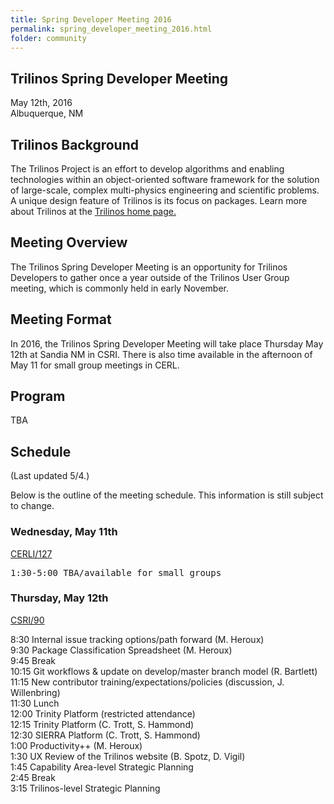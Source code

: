 ```yaml
---
title: Spring Developer Meeting 2016
permalink: spring_developer_meeting_2016.html
folder: community
---
```


## Trilinos Spring Developer Meeting  
May 12th, 2016  
Albuquerque, NM

## Trilinos Background

The Trilinos Project is an effort to develop algorithms and enabling technologies within an object-oriented software framework for the solution of large-scale, complex multi-physics engineering and scientific problems. A unique design feature of Trilinos is its focus on packages. Learn more about Trilinos at the [Trilinos home page.](http://trilinos.github.io/ "Trilinos Home Page")

## Meeting Overview

The Trilinos Spring Developer Meeting is an opportunity for Trilinos Developers to gather once a year outside of the Trilinos User Group meeting, which is commonly held in early November.

## Meeting Format

In 2016, the Trilinos Spring Developer Meeting will take place Thursday May 12th at Sandia NM in CSRI. There is also time available in the afternoon of May 11 for small group meetings in CERL.

## Program

TBA

## Schedule

(Last updated 5/4.)

Below is the outline of the meeting schedule. This information is still subject to change.

### Wednesday, May 11th

<span style="text-decoration: underline;">CERLI/127</span>

<tt>1:30-5:00 TBA/available for small groups</tt>

### Thursday, May 12th

<span style="text-decoration: underline;">CSRI/90</span>

8:30 Internal issue tracking options/path forward (M. Heroux)  
9:30 Package Classification Spreadsheet (M. Heroux)  
9:45 Break  
10:15 Git workflows & update on develop/master branch model (R. Bartlett)  
11:15 New contributor training/expectations/policies (discussion, J. Willenbring)  
11:30 Lunch  
12:00 Trinity Platform (restricted attendance)  
12:15 Trinity Platform (C. Trott, S. Hammond)  
12:30 SIERRA Platform (C. Trott, S. Hammond)  
1:00 Productivity++ (M. Heroux)  
1:30 UX Review of the Trilinos website (B. Spotz, D. Vigil)  
1:45 Capability Area-level Strategic Planning  
2:45 Break  
3:15 Trilinos-level Strategic Planning